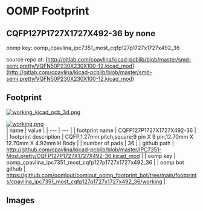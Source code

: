 # OOMP Footprint  
## CQFP127P1727X1727X492-36  by none  
  
oomp key: oomp_cpavlina_ipc7351_most_cqfp127p1727x1727x492_36  
  
source repo at: [http://gitlab.com/cpavlina/kicad-pcblib/blob/master/smd-semi.pretty/VQFN50P230X230X100-12.kicad_mod](http://gitlab.com/cpavlina/kicad-pcblib/blob/master/smd-semi.pretty/VQFN50P230X230X100-12.kicad_mod)  
## Footprint  
  
[![working_kicad_pcb_3d.png](working_kicad_pcb_3d_600.png)](working_kicad_pcb_3d.png)  
  
[![working.png](working_600.png)](working.png)  
| name | value | 
| --- | --- | 
| footprint name | CQFP127P1727X1727X492-36 | 
| footprint description | CQFP,1.27mm pitch,square;9 pin X 9 pin,12.70mm X 12.70mm X 4.92mm H Body | 
| number of pads | 36 | 
| github path | http://github.com/cpavlina/kicad-pcblib/blob/master/IPC7351-Most.pretty/CQFP127P1727X1727X492-36.kicad_mod | 
| oomp key | oomp_cpavlina_ipc7351_most_cqfp127p1727x1727x492_36 | 
| oomp bot github | https://github.com/oomlout/oomlout_oomp_footprint_bot/tree/main/footprints/cpavlina_ipc7351_most_cqfp127p1727x1727x492_36/working | 
## Images  
